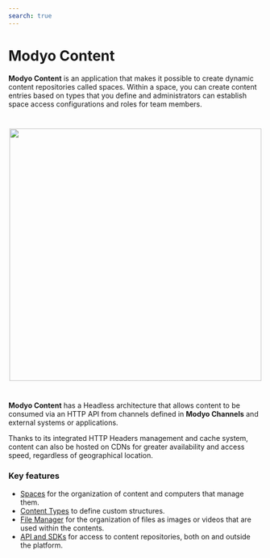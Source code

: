 ```yaml
---
search: true
---
```


# Modyo Content

**Modyo Content** is an application that makes it possible to create dynamic content repositories called spaces. Within a space, you can create content entries based on types that you define and administrators can establish space access configurations and roles for team members.

 <img src="/assets/img/content/header.jpg" style="margin: 40px auto; width: 500px; display: block;"> 

**Modyo Content** has a Headless architecture that allows content to be consumed via an HTTP API from channels defined in **Modyo Channels** and external systems or applications.

Thanks to its integrated HTTP Headers management and cache system, content can also be hosted on CDNs for greater availability and access speed, regardless of geographical location.

### Key features

- [Spaces](/es/platform/content/spaces.html) for the organization of content and computers that manage them.
- [Content Types](/es/platform/content/types.html) to define custom structures.
- [File Manager](/es/platform/content/asset-manager.html) for the organization of files as images or videos that are used within the contents.
- [API and SDKs](/es/platform/content/public-api-reference.html) for access to content repositories, both on and outside the platform.
